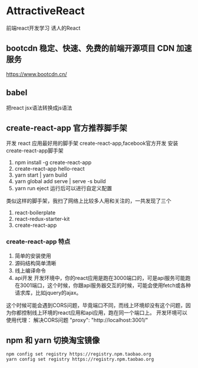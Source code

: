 # AttractiveReact

前端react开发学习
诱人的React

## bootcdn 稳定、快速、免费的前端开源项目 CDN 加速服务

https://www.bootcdn.cn/

## babel

把react jsx语法转换成js语法

## create-react-app 官方推荐脚手架

开发 react 应用最好用的脚手架 create-react-app,facebook官方开发
安装create-react-app脚手架

1. npm install -g create-react-app
2. create-react-app hello-react
3. yarn start | yarn build
4. yarn global add serve | serve -s build
5. yarn run eject 运行后可以进行自定义配置

类似这样的脚手架，我扫了网络上比较多人用和关注的，一共发现了三个

1. react-boilerplate
2. react-redux-starter-kit
3. create-react-app

### create-react-app 特点

1. 简单的安装使用
2. 源码结构简单清晰
3. 线上编译命令
4. api开发
开发环境中，你的react应用是跑在3000端口的，可是api服务可能跑在3001端口，这个时候，你跟api服务器交互的时候，可能会使用fetch或各种请求库，比如jquery的ajax。

这个时候可能会遇到CORS问题，毕竟端口不同，而线上环境却没有这个问题，因为你都控制线上环境的react应用和api应用，跑在同一个端口上。
开发环境可以使用代理： 解决CORS问题 "proxy": "http://localhost:3001/"

## npm 和 yarn 切换淘宝镜像

```
npm config set registry https://registry.npm.taobao.org
yarn config set registry https://registry.npm.taobao.org
```

